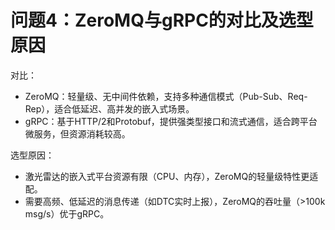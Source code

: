 # 问题4：ZeroMQ与gRPC的对比及选型原因

对比：

+ ZeroMQ：轻量级、无中间件依赖，支持多种通信模式（Pub-Sub、Req-Rep），适合低延迟、高并发的嵌入式场景。
+ gRPC：基于HTTP/2和Protobuf，提供强类型接口和流式通信，适合跨平台微服务，但资源消耗较高。

选型原因：

+ 激光雷达的嵌入式平台资源有限（CPU、内存），ZeroMQ的轻量级特性更适配。
+ 需要高频、低延迟的消息传递（如DTC实时上报），ZeroMQ的吞吐量（>100k msg/s）优于gRPC。
